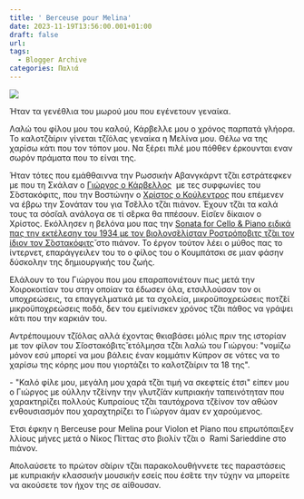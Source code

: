 ```yaml
---
title: ' Berceuse pour Melina'
date: 2023-11-19T13:56:00.001+01:00
draft: false
url:
tags:
  - Blogger Archive
categories: Παλιά
---
```


[![](https://blogger.googleusercontent.com/img/b/R29vZ2xl/AVvXsEiuEmcQ-PTYe4Bf4XRMtAyRhFFVGOkZxV5dp9JWWTiZWo5lrxV0hSsFBirKTZiDodjNH04jLiD0JW6S8xcWA73G5dzAlCRUTAFRC3Rc-zRsXdrIeO7i0iTu0QG2L5jIUqrQR83Rt-RhTMZq1wLWLUqr0WfWuzZ9ZIt7s1v_LswGgopwTbvyYf2PMOtS7Jk/s320/Capture%20d%E2%80%99e%CC%81cran%202023-11-19%20a%CC%80%2013.31.04.png)](https://blogger.googleusercontent.com/img/b/R29vZ2xl/AVvXsEiuEmcQ-PTYe4Bf4XRMtAyRhFFVGOkZxV5dp9JWWTiZWo5lrxV0hSsFBirKTZiDodjNH04jLiD0JW6S8xcWA73G5dzAlCRUTAFRC3Rc-zRsXdrIeO7i0iTu0QG2L5jIUqrQR83Rt-RhTMZq1wLWLUqr0WfWuzZ9ZIt7s1v_LswGgopwTbvyYf2PMOtS7Jk/s1155/Capture%20d%E2%80%99e%CC%81cran%202023-11-19%20a%CC%80%2013.31.04.png)





Ήταν τα γενέθλια του μωρού μου που εγένετουν γεναίκα.

Λαλώ του φίλου μου του καλού, Κάρβελλε μου ο χρόνος παρπατά γλήορα. Το καλοτζ̆αίριν γίνεται τζ̆ιόλας γεναίκα η Μελίνα μου. Θέλω να της χαρίσω κάτι που τον τόπον μου. Να ξέρει πιλέ μου πόθθεν έρκουνται εναν σωρόν πράματα που το είναι της.

Ήταν τότες που εμάθθαιννα την Ρωσσικήν Αβανγκάρντ τζ̆αι εστράτεφκεν με που τη Σκάλαν ο [Γιώργος ο Κάρβελλος](https://www.youtube.com/@giorgoskarvellos3753)  με τες συφφωνίες του Σ̆οστακόφιτς, που την Βοστώνην ο [Χρίστος ο Κούλεντρος](https://www.facebook.com/christos.koulendros) που επέμενεν να έβρω την Σονάταν του για Τσ̆έλλο τζ̆αι πιάνον. Έχουν τζ̆αι τα καλά τους τα σόσ̆ιαλ ανάλογα σε τί σ̆έρκα θα ππέσουν. Είσ̆ιεν δίκαιον ο Χρίστος. Εκόλλησεν η βελόνα μου πας την [Sonata for Cello & Piano ειδικά πας την εκτέλεσην του 1934 με τον βιολονσ̆ελίσταν Ροστρόποβιτς τζ̆αι τον ίδιον τον Σ̆οστακόφιτς̆](https://youtu.be/vorh1HGACys?si=NOvrEDX7OqAXOp3H) στο πιάνον. Το έργον τούτον λέει ο μύθος πας το ίντερνετ, επαράγγειλεν του το ο φίλος του ο Κουμπάτσκι σε μιαν φάσην δύσκολην της δημιουργικής του ζωής. 

Ελάλουν το του Γιώργου που μου επαραπονιέτουν πως μετά την Χοιροκοιτίαν του στην οποίαν τα έδωσεν όλα, ετσιλλούσαν τον οι υποχρεώσεις, τα επαγγελματικά με τα σχολεία, μικροϋποχρεώσεις ποτζ̆εί μικροϋποχρεώσεις ποδά, δεν του εμείνισκεν χρόνος τζ̆αι πάθος να γράψει κάτι που την καρκιάν του.

Αντρέπουμουν τζ̆ιόλας αλλά έχοντας θκιαβάσει μόλις πριν της ιστορίαν με τον φίλον του Σ̆ιοστακόβιτς̆ ετόλμησα τζ̆αι λαλώ του Γιώργου: "νομίζω μόνον εσύ μπορεί να μου βάλεις έναν κομμάτιν Κύπρον σε νότες να το χαρίσω της κόρης μου που γιορτάζει το καλοτζ̆αίριν τα 18 της".

\- "Καλό φίλε μου, μεγάλη μου χαρά τζ̆αι τιμή να σκεφτείς έτσι" είπεν μου ο Γιώργος με ούλλην τζ̆είνην την γλυτζ̆ιάν κυπριακήν ταπεινότηταν που χαρακτηρίζει πολλούς Κυπραίους τζ̆αι ταυτόχρονα τζ̆είνον τον αθώον ενθουσιασμόν που χαραχτηρίζει το Γιώργον άμαν εν χαρούμενος.

Έτσι έφκην η Berceuse pour Melina pour Violon et Piano που επρωτόπαιξεν λλίους μήνες μετά ο Νίκος Πίττας στο βιολίν τζ̆αι ο  Rami Sarieddine στο πιάνον.

Απολαύσετε το πρώτον σ̆αίριν τζ̆αι παρακολουθήννετε τες παραστάσεις με κυπριακήν κλασσικήν μουσικήν εσείς που έσ̆ετε την τύχην να μπορείτε να ακούσετε τον ήχον της σε αίθουσαν.
